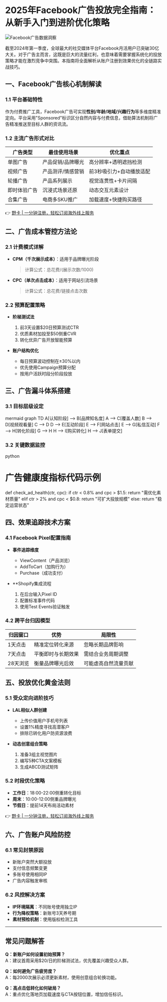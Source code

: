 # 2025年Facebook广告投放完全指南：从新手入门到进阶优化策略

![Facebook广告数据洞察](https://bbtdd.com/wp-content/uploads/img/538341409.webp)

截至2024年第一季度，全球最大的社交媒体平台Facebook月活用户已突破30亿大关。对于广告主而言，这既是巨大的流量红利，也意味着需要掌握系统化的投放策略才能在激烈竞争中突围。本指南将全面解析从账户注册到效果优化的全链路实战技巧。

## 一、Facebook广告核心机制解读
### 1.1 平台基础特性
作为付费推广工具，Facebook广告可实现**性别/年龄/地域/兴趣行为**等多维度精准定向。平台采用"Sponsored"标识区分自然内容与付费信息，借助算法机制将广告精准推送至目标人群的资讯流。

### 1.2 主流广告形式对比
| 广告类型     | 最佳使用场景           | 优化重点                 |
|--------------|------------------------|--------------------------|
| 单图广告     | 产品促销/品牌曝光      | 高分辨率+透明遮挡检测    |
| 视频广告     | 产品测评/情感营销      | 前3秒吸引力+自动播放适配 |
| 轮播广告     | 产品系列展示           | 视觉连贯性+卡片间隔      | 
| 即时体验广告 | 沉浸式场景还原         | 动态交互元素设计         |
| 合集广告     | 电商多SKU推广          | 加载速度+快捷购买路径    |

👉 [野卡 | 一分钟注册，轻松订阅海外线上服务](https://bbtdd.com/yeka)

## 二、广告成本管控方法论
### 2.1 计费模式详解
- **CPM（千次展示成本）**：适用于品牌曝光阶段  
  > 计算公式：总花费/(展示次数/1000)

- **CPC（单次点击成本）**：适用于网站引流场景  
  > 计算公式：总花费/链接点击次数

### 2.2 预算配置策略
- **阶梯测试法**
  1. 前3天设置$20日预算测试CTR
  2. 优质素材加投至$50侧重CVR
  3. 转化优异广告开放智能预算

- **账户结构优化**
  - 每日预算波动控制在±30%以内
  - 优先使用Campaign预算分配
  - 按用户活跃时段分阶段投放

## 三、广告漏斗体系搭建
### 3.1 目标层级设定
mermaid
graph TD
A[认知阶段] --> B[品牌知名度]
A --> C[覆盖人数]
B --> D[视频观看量]
C --> D
D --> E[互动阶段]
E --> F[网站点击]
E --> G[私信互动]
F --> H[转化阶段]
G --> H
H --> I[购买转化]
H --> J[表单提交]


### 3.2 关键数据监控
python
# 广告健康度指标代码示例
def check_ad_health(ctr, cpc):
    if ctr < 0.8% and cpc > $1.5:
        return "需优化素材质量"
    elif ctr > 2% and cpc < $0.8:
        return "可扩大投放规模"
    else:
        return "稳定运营状态"


## 四、效果追踪技术方案
### 4.1 Facebook Pixel配置指南
- **事件追踪维度**
  - ViewContent（产品浏览）
  - AddToCart（加购行为）
  - Purchase（成功支付）

- **Shopify集成流程
  1. 在后台输入Pixel ID 
  2. 配置标准事件代码
  3. 使用Test Events验证触发

### 4.2 跨平台归因模型
| 归因窗口    | 优势                   | 局限性               |
|-------------|------------------------|----------------------|
| 1天点击     | 精准定位转化来源       | 忽略长期品牌影响     |
| 7天点击     | 平衡即时与长期效果     | 需结合业务周期调整   | 
| 28天浏览    | 衡量品牌曝光后效       | 可能虚高自然流量贡献 |

## 五、投放优化黄金法则
### 5.1 受众定向进阶技巧
- **LAL相似人群创建**
  - 上传价值用户手机号列表
  - 设置1%精度寻找高潜客户
  - 排除已转化用户防资源浪费

- **动态创意组合策略**
  1. 准备3组主视觉图片
  2. 编写5种CTA文案模板
  3. 生成ABCD测试矩阵

### 5.2 时段优化策略
- **工作日**：18:00-22:00侧重转化目标
- **周末**：10:00-12:00侧重品牌曝光  
- **节假日**：提前14天布局活动素材

👉 [野卡 | 一分钟注册，轻松订阅海外线上服务](https://bbtdd.com/yeka)

## 六、广告账户风险防控
### 6.1 常见封禁原因
- 新账户突然大额投放
- 支付信息频繁变更
- 多账号使用相同IP
- 广告内容触发审核

### 6.2 风控解决方案
- **IP环境隔离**：不同账号使用独立IP
- **行为降权策略**：新账号3天养号期
- **素材预检机制**：使用版权检测工具

---

## 常见问题解答

**Q：新账户如何设置初始预算？**  
A：建议首周采用$20/日的阶梯测试法，优先覆盖兴趣受众人群。

**Q：如何避免广告疲劳度？**  
A：每2000次展示必须更新素材，使用创意组合轮换功能。

**Q：高点击低转化如何破局？**  
A：重点优化落地页加载速度与CTA按钮位置，增加信任标识。